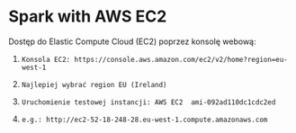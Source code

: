 
# Spark with AWS EC2

Dostęp do Elastic Compute Cloud (EC2) poprzez konsolę webową:
1.     Konsola EC2: https://console.aws.amazon.com/ec2/v2/home?region=eu-west-1
2.     Najlepiej wybrać region EU (Ireland)
3.     Uruchomienie testowej instancji: AWS EC2  ami-092ad110dc1cdc2ed 
4.     e.g.: http://ec2-52-18-248-28.eu-west-1.compute.amazonaws.com
